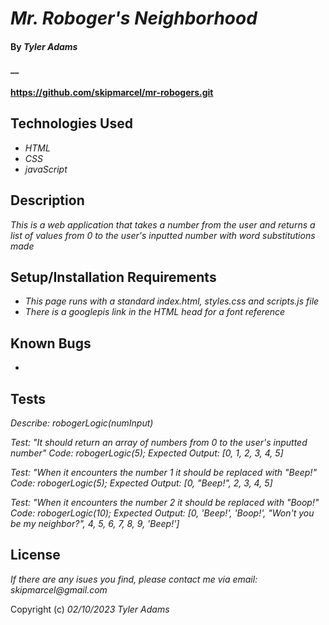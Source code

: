 # _Mr. Roboger's Neighborhood_

#### By _**Tyler Adams**_

#### \_\_

#### https://github.com/skipmarcel/mr-robogers.git

## Technologies Used

- _HTML_
- _CSS_
- _javaScript_

## Description

_This is a web application that takes a number from the user and returns a list of values from 0 to the user's inputted number with word substitutions made_

## Setup/Installation Requirements

- _This page runs with a standard index.html, styles.css and scripts.js file_
- _There is a googlepis link in the HTML head for a font reference_

## Known Bugs

-

## Tests

_Describe: robogerLogic(numInput)_

_Test: "It should return an array of numbers from 0 to the user's inputted number"_
_Code: robogerLogic(5);_
_Expected Output: [0, 1, 2, 3, 4, 5]_

_Test: "When it encounters the number 1 it should be replaced with "Beep!"_
_Code: robogerLogic(5);_
_Expected Output: [0, "Beep!", 2, 3, 4, 5]_

_Test: "When it encounters the number 2 it should be replaced with "Boop!"_
_Code: robogerLogic(10);_
_Expected Output: [0, 'Beep!', 'Boop!', "Won't you be my neighbor?", 4, 5, 6, 7, 8, 9, 'Beep!']_

## License

_If there are any isues you find, please contact me via email: skipmarcel@gmail.com_

Copyright (c) _02/10/2023_ _Tyler Adams_
